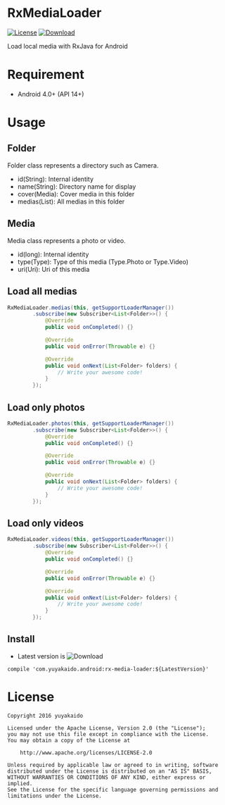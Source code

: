 # RxMediaLoader

[![License](https://img.shields.io/badge/License-Apache%202.0-blue.svg)](https://opensource.org/licenses/Apache-2.0)
[![Download](https://api.bintray.com/packages/yuyakaido/maven/RxMediaLoader/images/download.svg)](https://bintray.com/yuyakaido/maven/RxMediaLoader/_latestVersion)

Load local media with RxJava for Android

# Requirement

- Android 4.0+ (API 14+)

# Usage

## Folder

Folder class represents a directory such as Camera.

- id(String): Internal identity
- name(String): Directory name for display
- cover(Media): Cover media in this folder
- medias(List<Media>): All medias in this folder

## Media

Media class represents a photo or video.

- id(long): Internal identity
- type(Type): Type of this media (Type.Photo or Type.Video)
- uri(Uri): Uri of this media

## Load all medias

```java
RxMediaLoader.medias(this, getSupportLoaderManager())
        .subscribe(new Subscriber<List<Folder>>() {
            @Override
            public void onCompleted() {}

            @Override
            public void onError(Throwable e) {}

            @Override
            public void onNext(List<Folder> folders) {
                // Write your awesome code!
            }
        });
```

## Load only photos

```java
RxMediaLoader.photos(this, getSupportLoaderManager())
        .subscribe(new Subscriber<List<Folder>>() {
            @Override
            public void onCompleted() {}

            @Override
            public void onError(Throwable e) {}

            @Override
            public void onNext(List<Folder> folders) {
                // Write your awesome code!
            }
        });
```

## Load only videos

```java
RxMediaLoader.videos(this, getSupportLoaderManager())
        .subscribe(new Subscriber<List<Folder>>() {
            @Override
            public void onCompleted() {}

            @Override
            public void onError(Throwable e) {}

            @Override
            public void onNext(List<Folder> folders) {
                // Write your awesome code!
            }
        });
```

## Install

- Latest version is ![Download](https://api.bintray.com/packages/yuyakaido/maven/RxMediaLoader/images/download.svg)

```
compile 'com.yuyakaido.android:rx-media-loader:${LatestVersion}'
```

# License

```
Copyright 2016 yuyakaido

Licensed under the Apache License, Version 2.0 (the "License");
you may not use this file except in compliance with the License.
You may obtain a copy of the License at

    http://www.apache.org/licenses/LICENSE-2.0

Unless required by applicable law or agreed to in writing, software
distributed under the License is distributed on an "AS IS" BASIS,
WITHOUT WARRANTIES OR CONDITIONS OF ANY KIND, either express or implied.
See the License for the specific language governing permissions and
limitations under the License.
```
